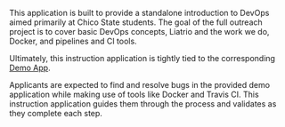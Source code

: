 This application is built to provide a standalone introduction to DevOps
aimed primarily at Chico State students. The goal of the full outreach
project is to cover basic DevOps concepts, Liatrio and the work we do,
Docker, and pipelines and CI tools.

Ultimately, this instruction application is tightly tied to the corresponding
[Demo App](https://github.com/liatrio/apprentice-outreach-demo-application).

Applicants are expected to find and resolve bugs in the provided demo
application while making use of tools like Docker and Travis CI.
This instruction application guides them through the process
and validates as they complete each step.
